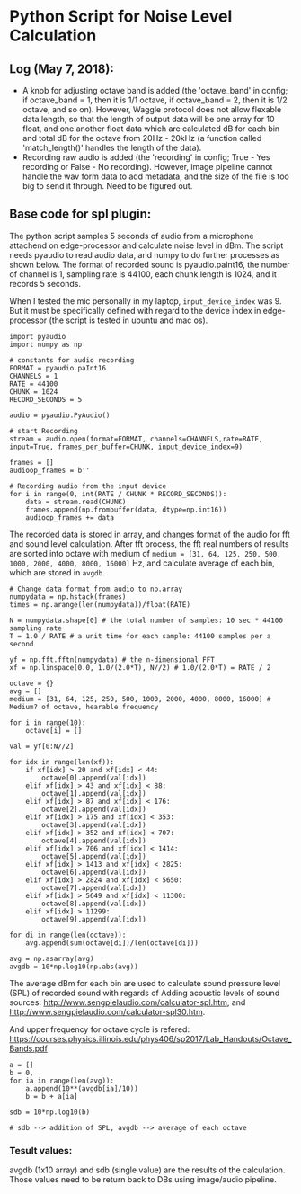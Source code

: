 # Python Script for Noise Level Calculation

## Log (May 7, 2018):
- A knob for adjusting octave band is added (the 'octave_band' in config; if octave_band = 1, then it is 1/1 octave, if octave_band = 2, then it is 1/2 octave, and so on). However, Waggle protocol does not allow flexable data length, so that the length of output data will be one array for 10 float, and one another float data which are calculated dB for each bin and total dB for the octave from 20Hz - 20kHz (a function called 'match_length()' handles the length of the data).
- Recording raw audio is added (the 'recording' in config; True - Yes recording or False - No recording). However, image pipeline cannot handle the wav form data to add metadata, and the size of the file is too big to send it through. Need to be figured out.

## Base code for spl plugin:
The python script samples 5 seconds of audio from a microphone attachend on edge-processor and calculate noise level in dBm.
The script needs pyaudio to read audio data, and numpy to do further processes as shown below. The format of recorded sound is
pyaudio.paInt16, the number of channel is 1, sampling rate is 44100, each chunk length is 1024, and it records 5 seconds.

When I tested the mic personally in my laptop, ```input_device_index``` was 9. But it must be specifically defined with regard
to the device index in edge-processor (the script is tested in ubuntu and mac os).

```
import pyaudio
import numpy as np

# constants for audio recording
FORMAT = pyaudio.paInt16
CHANNELS = 1
RATE = 44100
CHUNK = 1024
RECORD_SECONDS = 5

audio = pyaudio.PyAudio()

# start Recording
stream = audio.open(format=FORMAT, channels=CHANNELS,rate=RATE, input=True, frames_per_buffer=CHUNK, input_device_index=9)

frames = []
audioop_frames = b''

# Recording audio from the input device
for i in range(0, int(RATE / CHUNK * RECORD_SECONDS)):
    data = stream.read(CHUNK)
    frames.append(np.frombuffer(data, dtype=np.int16))
    audioop_frames += data
```

The recorded data is stored in array, and changes format of the audio for fft and sound level calculation.
After fft process, the fft real numbers of results are sorted into octave with medium of 
```medium = [31, 64, 125, 250, 500, 1000, 2000, 4000, 8000, 16000]``` Hz, and calculate average of each bin,
which are stored in ```avgdb```.

```
# Change data format from audio to np.array
numpydata = np.hstack(frames)
times = np.arange(len(numpydata))/float(RATE)

N = numpydata.shape[0] # the total number of samples: 10 sec * 44100 sampling rate
T = 1.0 / RATE # a unit time for each sample: 44100 samples per a second

yf = np.fft.fftn(numpydata) # the n-dimensional FFT
xf = np.linspace(0.0, 1.0/(2.0*T), N//2) # 1.0/(2.0*T) = RATE / 2

octave = {}
avg = []
medium = [31, 64, 125, 250, 500, 1000, 2000, 4000, 8000, 16000] # Medium? of octave, hearable frequency

for i in range(10):
    octave[i] = []

val = yf[0:N//2]

for idx in range(len(xf)):
    if xf[idx] > 20 and xf[idx] < 44:
        octave[0].append(val[idx])
    elif xf[idx] > 43 and xf[idx] < 88:
        octave[1].append(val[idx])
    elif xf[idx] > 87 and xf[idx] < 176:
        octave[2].append(val[idx])
    elif xf[idx] > 175 and xf[idx] < 353:
        octave[3].append(val[idx])
    elif xf[idx] > 352 and xf[idx] < 707:
        octave[4].append(val[idx])
    elif xf[idx] > 706 and xf[idx] < 1414:
        octave[5].append(val[idx])
    elif xf[idx] > 1413 and xf[idx] < 2825:
        octave[6].append(val[idx])
    elif xf[idx] > 2824 and xf[idx] < 5650:
        octave[7].append(val[idx])
    elif xf[idx] > 5649 and xf[idx] < 11300:
        octave[8].append(val[idx])
    elif xf[idx] > 11299:
        octave[9].append(val[idx])

for di in range(len(octave)):
    avg.append(sum(octave[di])/len(octave[di]))

avg = np.asarray(avg)
avgdb = 10*np.log10(np.abs(avg))
```

The average dBm for each bin are used to calculate sound pressure level (SPL) of recorded sound with regards of 
Adding acoustic levels of sound sources: http://www.sengpielaudio.com/calculator-spl.htm, and http://www.sengpielaudio.com/calculator-spl30.htm.

And upper frequency for octave cycle is refered: https://courses.physics.illinois.edu/phys406/sp2017/Lab_Handouts/Octave_Bands.pdf

```
a = []
b = 0,
for ia in range(len(avg)):
    a.append(10**(avgdb[ia]/10))
    b = b + a[ia]

sdb = 10*np.log10(b)

# sdb --> addition of SPL, avgdb --> average of each octave
```

### Tesult values:
avgdb (1x10 array) and sdb (single value) are the results of the calculation. Those values need to be return back to DBs 
using image/audio pipeline.

